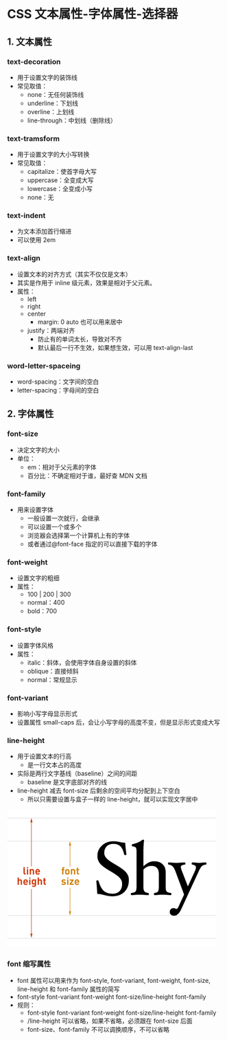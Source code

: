 # CSS 文本属性-字体属性-选择器

## 1. 文本属性

### text-decoration

- 用于设置文字的装饰线
- 常见取值：
  - none：无任何装饰线
  - underline：下划线
  - overline：上划线
  - line-through：中划线（删除线）

### text-tramsform

- 用于设置文字的大小写转换
- 常见取值：
  - capitalize：使首字母大写
  - uppercase：全变成大写
  - lowercase：全变成小写
  - none：无

### text-indent

- 为文本添加首行缩进
- 可以使用 2em

### text-align

- 设置文本的对齐方式（其实不仅仅是文本）
- 其实是作用于 inline 级元素，效果是相对于父元素。
- 属性：
  - left
  - right
  - center
    - margin: 0 auto 也可以用来居中
  - justify：两端对齐
    - 防止有的单词太长，导致对不齐
    - 默认最后一行不生效，如果想生效，可以用 text-align-last

### word-letter-spaceing

- word-spacing：文字间的空白
- letter-spacing：字母间的空白

## 2. 字体属性

### font-size

- 决定文字的大小
- 单位：
  - em：相对于父元素的字体
  - 百分比：不确定相对于谁，最好查 MDN 文档

### font-family

- 用来设置字体
  - 一般设置一次就行，会继承
  - 可以设置一个或多个
  - 浏览器会选择第一个计算机上有的字体
  - 或者通过@font-face 指定的可以直接下载的字体

### font-weight

- 设置文字的粗细
- 属性：
  - 100 | 200 | 300
  - normal：400
  - bold：700

### font-style

- 设置字体风格
- 属性：
  - italic：斜体，会使用字体自身设置的斜体
  - oblique：直接倾斜
  - normal：常规显示

### font-variant

- 影响小写字母显示形式
- 设置属性 small-caps 后，会让小写字母的高度不变，但是显示形式变成大写

### line-height

- 用于设置文本的行高
  - 是一行文本占的高度
- 实际是两行文字基线（baseline）之间的间距
  - baseline 是文字底部对齐的线
- line-height 减去 font-size 后剩余的空间平均分配到上下空白
  - 所以只需要设置与盒子一样的 line-height，就可以实现文字居中

![line-height](../../../img/cssNotes/font-size-line-height.png ":size=30%")

### font 缩写属性

- font 属性可以用来作为 font-style, font-variant, font-weight, font-size, line-height 和 font-family 属性的简写
- font-style font-variant font-weight font-size/line-height font-family
- 规则：
  - font-style font-variant font-weight font-size/line-height font-family
  - /line-height 可以省略，如果不省略，必须跟在 font-size 后面
  - font-size、font-family 不可以调换顺序，不可以省略
